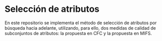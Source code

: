 # Selección de atributos

En este repositorio se implementa el método de selección de atributos por búsqueda hacia adelante, utilizando, para ello, dos medidas de calidad de subconjuntos de atributos: la propuesta en CFC y la propuesta en MIFS.

